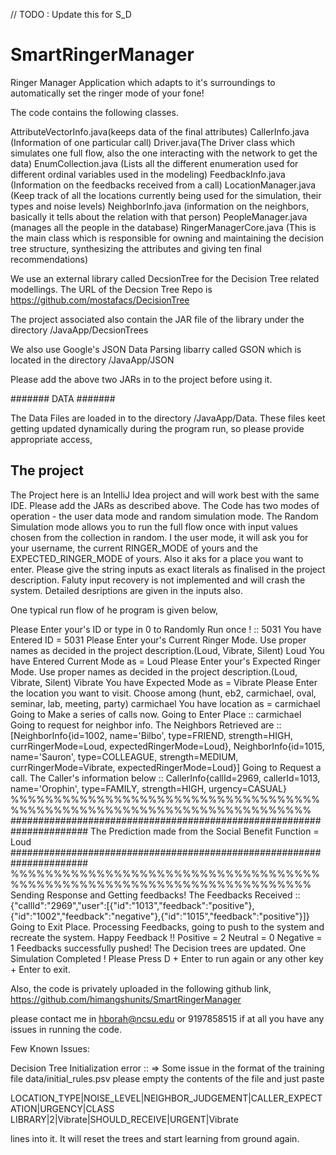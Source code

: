 // TODO : Update this for S_D

# SmartRingerManager
Ringer Manager Application which adapts to it's surroundings to automatically set the ringer mode of your fone!

The code contains the following classes.

AttributeVectorInfo.java(keeps data of the final attributes)
CallerInfo.java (Information of one particular call)
Driver.java(The Driver class which simulates one full flow, also the one interacting with the network to get the data)
EnumCollection.java (Lists all the different enumeration used for different ordinal variables used in the modeling)
FeedbackInfo.java (Information on the feedbacks received from a call)
LocationManager.java (Keep track of all the locations currently being used for the simulation, their types and noise levels)
NeighborInfo.java (information on the neighbors, basically it tells about the relation with that person)
PeopleManager.java (manages all the people in the database)
RingerManagerCore.java (This is the main class which is responsible for owning and maintaining the decision tree structure, synthesizing the attributes and giving ten final recommendations)

We use an external library called DecsionTree for the Decision Tree related modellings. The URL of the Decsion Tree Repo is
https://github.com/mostafacs/DecisionTree

The project associated also contain the JAR file of the library under the directory /JavaApp/DecsionTrees

We also use Google's JSON Data Parsing libarry called GSON which is located in the directory /JavaApp/JSON

Please add the above two JARs in to the project before using it.

#######   DATA   #######

The Data Files are loaded in to the directory /JavaApp/Data. These files keet getting updated dynamically during the program run, so please provide appropriate access,



## The project

The Project here is an IntelliJ Idea project and will work best with the same IDE. Please add the JARs as described above. The Code has two modes of operation - the user data mode and random simulation mode. The Random Simulation mode allows you to run the full flow once with input values chosen from the collection in random. I the user mode, it will ask you for your username, the current RINGER_MODE of yours and the EXPECTED_RINGER_MODE of yours. Also it aks for a place you want to enter. Please give the string inputs as exact literals as finalised in the project description. Faluty input recovery is not implemented and will crash the system. Detailed desriptions are given in the inputs also.

One typical run flow of he program is given below,

Please Enter your's ID or type in 0 to Randomly Run once ! :: 
5031
You have Entered ID = 5031
Please Enter your's Current Ringer Mode. Use proper names as decided in the project description.(Loud, Vibrate, Silent) 
Loud
You have Entered Current Mode as = Loud
Please Enter your's Expected Ringer Mode. Use proper names as decided in the project description.(Loud, Vibrate, Silent) 
Vibrate
You have Expected Mode as = Vibrate
Please Enter the location you want to visit. Choose among (hunt, eb2, carmichael, oval, seminar, lab, meeting, party)
carmichael
You have location as = carmichael
Going to Make a series of calls now.
Going to Enter Place :: carmichael
Going to request for neighbor info.
The Neighbors Retrieved are ::
[NeighborInfo{id=1002, name='Bilbo', type=FRIEND, strength=HIGH, currRingerMode=Loud, expectedRingerMode=Loud}, NeighborInfo{id=1015, name='Sauron', type=COLLEAGUE, strength=MEDIUM, currRingerMode=Vibrate, expectedRingerMode=Loud}]
Going to Request a call.
The Caller's information below :: 
CallerInfo{callId=2969, callerId=1013, name='Orophin', type=FAMILY, strength=HIGH, urgency=CASUAL}
%%%%%%%%%%%%%%%%%%%%%%%%%%%%%%%%%%%%%%%%%%%%%%%%%%%%%%%%%%%%%%%%%%%%%%%
######################################################################
The Prediction made from the Social Benefit Function = Loud
######################################################################
%%%%%%%%%%%%%%%%%%%%%%%%%%%%%%%%%%%%%%%%%%%%%%%%%%%%%%%%%%%%%%%%%%%%%%%
Sending Response and Getting feedbacks!
The Feedbacks Received :: 
{"callId":"2969","user":[{"id":"1013","feedback":"positive"},{"id":"1002","feedback":"negative"},{"id":"1015","feedback":"positive"}]}
Going to Exit Place.
Processing Feedbacks, going to push to the system and recreate the system.
Happy Feedback !! 
Positive =  2
Neutral = 0
Negative = 1
Feedbacks successfully pushed! The Decision trees are updated.
One Simulation Completed !
Please Press D + Enter to run again or any other key + Enter to exit.


Also, the code is privately uploaded in the following github link,
https://github.com/himangshunits/SmartRingerManager




please contact me in hborah@ncsu.edu or 9197858515 if at all you have any issues in running the code.




Few Known Issues:

Decision Tree Initialization error :: => Some issue in the format of the training file data/initial_rules.psv
please empty the contents of the file and just paste

LOCATION_TYPE|NOISE_LEVEL|NEIGHBOR_JUDGEMENT|CALLER_EXPECTATION|URGENCY|CLASS
LIBRARY|2|Vibrate|SHOULD_RECEIVE|URGENT|Vibrate

lines into it. It will reset the trees and start learning from ground again.
